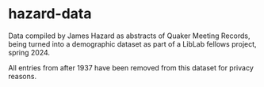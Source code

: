 # hazard-data
Data compiled by James Hazard as abstracts of Quaker Meeting Records, being turned into a demographic dataset as part of a LibLab fellows project, spring 2024.

All entries from after 1937 have been removed from this dataset for privacy reasons.
